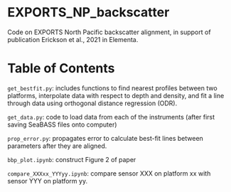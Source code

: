 # EXPORTS_NP_backscatter
Code on EXPORTS North Pacific backscatter alignment, in support of publication Erickson et al., 2021 in Elementa.

# Table of Contents

`get_bestfit.py`: includes functions to find nearest profiles between two platforms, interpolate data with respect to depth and density, and fit a line through data using orthogonal distance regression (ODR).

`get_data.py`: code to load data from each of the instruments (after first saving SeaBASS files onto computer)

`prop_error.py`: propagates error to calculate best-fit lines between parameters after they are aligned.

`bbp_plot.ipynb`: construct Figure 2 of paper

`compare_XXXxx_YYYyy.ipynb`: compare sensor XXX on platform xx with sensor YYY on platform yy.
